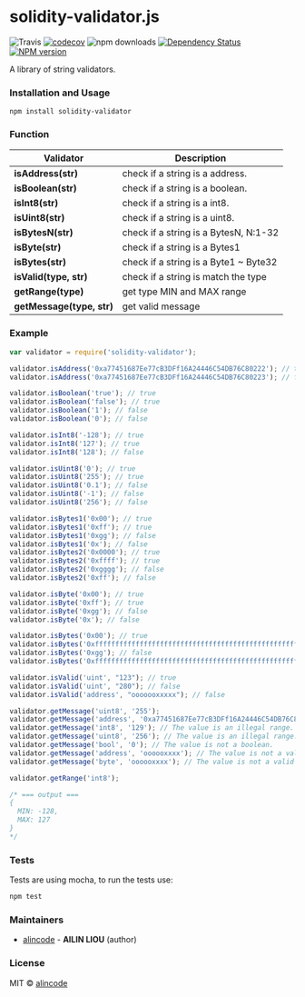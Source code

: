 # solidity-validator.js

![Travis](https://img.shields.io/travis/alincode/solidity-validator.js.svg)
[![codecov](https://codecov.io/gh/alincode/solidity-validator.js/branch/master/graph/badge.svg)](https://codecov.io/gh/alincode/solidity-validator.js)
![npm downloads](https://img.shields.io/npm/dt/solidity-validator.svg)
[![Dependency Status](https://img.shields.io/david/alincode/solidity-validator.js.svg?style=flat)](https://david-dm.org/alincode/solidity-validator.js)
[![NPM version][npm-image]][npm-url] 

A library of string validators.

### Installation and Usage

```
npm install solidity-validator
```

### Function

| Validator                 | Description                           |
|---------------------------|---------------------------------------|
| **isAddress(str)**        | check if a string is a address.       |
| **isBoolean(str)**        | check if a string is a boolean.       |
| **isInt8(str)**           | check if a string is a int8.          |
| **isUint8(str)**          | check if a string is a uint8.         |
| **isBytesN(str)**         | check if a string is a BytesN, N:1-32 |
| **isByte(str)**           | check if a string is a Bytes1         |
| **isBytes(str)**          | check if a string is a Byte1 ~ Byte32 |
| **isValid(type, str)**    | check if a string is match the type   |
| **getRange(type)**        | get type MIN and MAX range            |
| **getMessage(type, str)** | get valid message                     |

### Example

```js
var validator = require('solidity-validator');

validator.isAddress('0xa77451687Ee77cB3DFf16A24446C54DB76C80222'); // true
validator.isAddress('0xa77451687Ee77cB3DFf16A24446C54DB76C80223'); // false

validator.isBoolean('true'); // true
validator.isBoolean('false'); // true
validator.isBoolean('1'); // false
validator.isBoolean('0'); // false

validator.isInt8('-128'); // true
validator.isInt8('127'); // true
validator.isInt8('128'); // false

validator.isUint8('0'); // true
validator.isUint8('255'); // true
validator.isUint8('0.1'); // false
validator.isUint8('-1'); // false
validator.isUint8('256'); // false

validator.isBytes1('0x00'); // true
validator.isBytes1('0xff'); // true
validator.isBytes1('0xgg'); // false
validator.isBytes1('0x'); // false
validator.isBytes2('0x0000'); // true
validator.isBytes2('0xffff'); // true
validator.isBytes2('0xgggg'); // false
validator.isBytes2('0xff'); // false

validator.isByte('0x00'); // true
validator.isByte('0xff'); // true
validator.isByte('0xgg'); // false
validator.isByte('0x'); // false

validator.isBytes('0x00'); // true
validator.isBytes('0xffffffffffffffffffffffffffffffffffffffffffffffffffffffffffffffff'); // true
validator.isBytes('0xgg'); // false
validator.isBytes('0xffffffffffffffffffffffffffffffffffffffffffffffffffffffffffffffffff'); // false

validator.isValid('uint', "123"); // true
validator.isValid('uint', "280"); // false
validator.isValid('address', "ooooooxxxxx"); // false

validator.getMessage('uint8', '255');
validator.getMessage('address', '0xa77451687Ee77cB3DFf16A24446C54DB76C80222');
validator.getMessage('int8', '129'); // The value is an illegal range.
validator.getMessage('uint8', '256'); // The value is an illegal range.
validator.getMessage('bool', '0'); // The value is not a boolean.
validator.getMessage('address', 'oooooxxxx'); // The value is not a valid address.
validator.getMessage('byte', 'oooooxxxx'); // The value is not a valid byte.
```

```js
validator.getRange('int8');

/* === output ===
{
  MIN: -128,
  MAX: 127
}
*/
```

### Tests

Tests are using mocha, to run the tests use:

```sh
npm test
```

### Maintainers

- [alincode](https://github.com/alincode) - **AILIN LIOU** (author)

### License
MIT © [alincode](https://github.com/alincode)

[npm-url]: https://npmjs.org/package/solidity-validator
[npm-image]: http://img.shields.io/npm/v/solidity-validator.svg